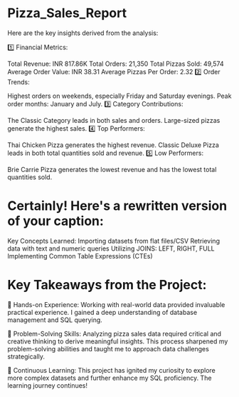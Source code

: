 # Pizza_Sales_Report
Here are the key insights derived from the analysis:

1️⃣ Financial Metrics:

Total Revenue: INR 817.86K
Total Orders: 21,350
Total Pizzas Sold: 49,574
Average Order Value: INR 38.31
Average Pizzas Per Order: 2.32
2️⃣ Order Trends:

Highest orders on weekends, especially Friday and Saturday evenings.
Peak order months: January and July.
3️⃣ Category Contributions:

The Classic Category leads in both sales and orders.
Large-sized pizzas generate the highest sales.
4️⃣ Top Performers:

Thai Chicken Pizza generates the highest revenue.
Classic Deluxe Pizza leads in both total quantities sold and revenue.
5️⃣ Low Performers:

Brie Carrie Pizza generates the lowest revenue and has the lowest total quantities sold.


# Certainly! Here's a rewritten version of your caption:

Key Concepts Learned:
Importing datasets from flat files/CSV
Retrieving data with text and numeric queries
Utilizing JOINS: LEFT, RIGHT, FULL
Implementing Common Table Expressions (CTEs)
# Key Takeaways from the Project:
💠 Hands-on Experience: Working with real-world data provided invaluable practical experience. I gained a deep understanding of database management and SQL querying.

💠 Problem-Solving Skills: Analyzing pizza sales data required critical and creative thinking to derive meaningful insights. This process sharpened my problem-solving abilities and taught me to approach data challenges strategically.

💠 Continuous Learning: This project has ignited my curiosity to explore more complex datasets and further enhance my SQL proficiency. The learning journey continues!

